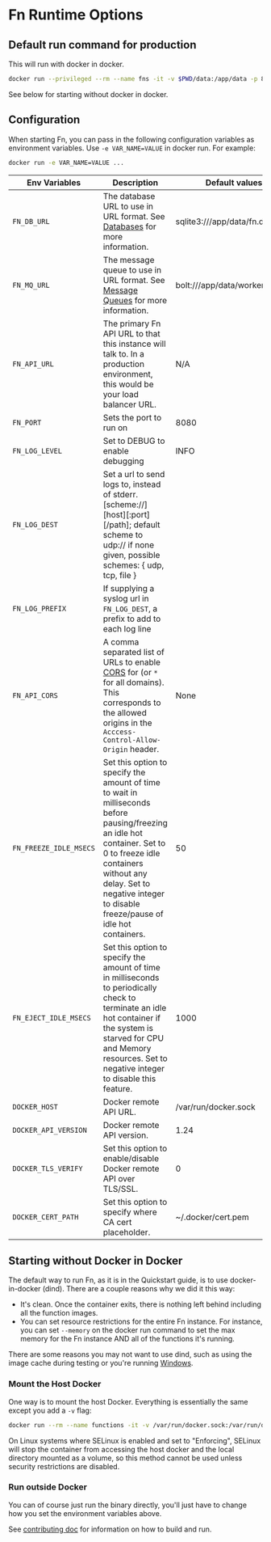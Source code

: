 # Fn Runtime Options

## Default run command for production

This will run with docker in docker.

```sh
docker run --privileged --rm --name fns -it -v $PWD/data:/app/data -p 80:8080 fnproject/fnserver
```

See below for starting without docker in docker.

## Configuration

When starting Fn, you can pass in the following configuration variables as environment variables. Use `-e VAR_NAME=VALUE` in
docker run.  For example:

```sh
docker run -e VAR_NAME=VALUE ...
```

| Env Variables | Description | Default values |
| --------------|-------------|----------------|
| `FN_DB_URL` | The database URL to use in URL format. See [Databases](databases/README.md) for more information. | sqlite3:///app/data/fn.db |
| `FN_MQ_URL` | The message queue to use in URL format. See [Message Queues](mqs/README.md) for more information. | bolt:///app/data/worker_mq.db |
| `FN_API_URL` | The primary Fn API URL to that this instance will talk to. In a production environment, this would be your load balancer URL. | N/A |
| `FN_PORT `| Sets the port to run on | 8080 |
| `FN_LOG_LEVEL` | Set to DEBUG to enable debugging | INFO |
| `FN_LOG_DEST` | Set a url to send logs to, instead of stderr. [scheme://][host][:port][/path]; default scheme to udp:// if none given, possible schemes: { udp, tcp, file }
| `FN_LOG_PREFIX` | If supplying a syslog url in `FN_LOG_DEST`, a prefix to add to each log line
| `FN_API_CORS` | A comma separated list of URLs to enable [CORS](https://developer.mozilla.org/en-US/docs/Web/HTTP/CORS) for (or `*` for all domains). This corresponds to the allowed origins in the `Acccess-Control-Allow-Origin` header.  | None |
| `FN_FREEZE_IDLE_MSECS` | Set this option to specify the amount of time to wait in milliseconds before pausing/freezing an idle hot container. Set to 0 to freeze idle containers without any delay. Set to negative integer to disable freeze/pause of idle hot containers. | 50 |
 `FN_EJECT_IDLE_MSECS` | Set this option to specify the amount of time in milliseconds to periodically check to terminate an idle hot container if the system is starved for CPU and Memory resources. Set to negative integer to disable this feature. | 1000 |
| `DOCKER_HOST` | Docker remote API URL. | /var/run/docker.sock |
| `DOCKER_API_VERSION` | Docker remote API version. | 1.24 |
| `DOCKER_TLS_VERIFY` | Set this option to enable/disable Docker remote API over TLS/SSL. | 0 |
| `DOCKER_CERT_PATH` | Set this option to specify where CA cert placeholder. | ~/.docker/cert.pem |

## Starting without Docker in Docker

The default way to run Fn, as it is in the Quickstart guide, is to use docker-in-docker (dind). There are
a couple reasons why we did it this way:

* It's clean. Once the container exits, there is nothing left behind including all the function images.
* You can set resource restrictions for the entire Fn instance. For instance, you can set `--memory` on the docker run command to set the max memory for the Fn instance AND all of the functions it's running.

There are some reasons you may not want to use dind, such as using the image cache during testing or you're running
[Windows](windows.md).

### Mount the Host Docker

One way is to mount the host Docker. Everything is essentially the same except you add a `-v` flag:

```sh
docker run --rm --name functions -it -v /var/run/docker.sock:/var/run/docker.sock -v $PWD/data:/app/data -p 8080:8080 fnproject/fnserver
```

On Linux systems where SELinux is enabled and set to "Enforcing", SELinux will stop the container from accessing
the host docker and the local directory mounted as a volume, so this method cannot be used unless security restrictions
are disabled.

### Run outside Docker

You can of course just run the binary directly, you'll just have to change how you set the environment variables above.

See [contributing doc](../CONTRIBUTING.md) for information on how to build and run.

